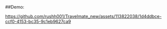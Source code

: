 ##Demo:




https://github.com/rushh001/Travelmate_new/assets/113822038/1d4ddbce-ccf0-4153-bc35-9c1eb9627ca9

